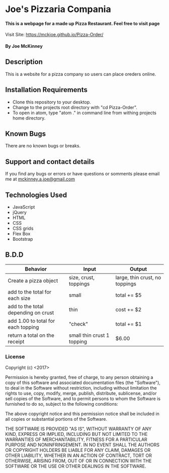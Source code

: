 # Joe's Pizzaria Compania

#### This is a webpage for a made up Pizza Restaurant.  Feel free to visit page
Visit Site: https://mckjoe.github.io/Pizza-Order/

#### By **Joe McKinney**

## Description
This is a website for a pizza company so users can place oreders online.  

## Installation Requirements
* Clone this repository to your desktop.
* Change to the projects root directory with "cd Pizza-Order".
* To open in atom, type "atom ." in command line from withing projects home directory.


## Known Bugs
There are no known bugs or breaks.

## Support and contact details
If you find any bugs or errors or have questions or somments please email me at mckinney.a.joe@gmail.com

## Technologies Used
* JavaScript
* jQuery
* HTML
* CSS
* CSS grids
* Flex Box
* Bootstrap
## B.D.D

|Behavior|Input|Output|
|--------|-----|------|
|Create a pizza object|size, crust, toppings|large, thin crust, no toppings|
|add to the total for each size| small | total += $5|
|add to the total depending on crust| thin | cost += $2|
|add 1.00 to total for each topping| "check" | total += $1|
|return a total on the receipt | small thin crust 1 topping | $6.00|

### License

Copyright (c) <2017> <Joe McKinney>

Permission is hereby granted, free of charge, to any person obtaining a copy
of this software and associated documentation files (the "Software"), to deal
in the Software without restriction, including without limitation the rights
to use, copy, modify, merge, publish, distribute, sublicense, and/or sell
copies of the Software, and to permit persons to whom the Software is
furnished to do so, subject to the following conditions:

The above copyright notice and this permission notice shall be included in all
copies or substantial portions of the Software.

THE SOFTWARE IS PROVIDED "AS IS", WITHOUT WARRANTY OF ANY KIND, EXPRESS OR
IMPLIED, INCLUDING BUT NOT LIMITED TO THE WARRANTIES OF MERCHANTABILITY,
FITNESS FOR A PARTICULAR PURPOSE AND NONINFRINGEMENT. IN NO EVENT SHALL THE
AUTHORS OR COPYRIGHT HOLDERS BE LIABLE FOR ANY CLAIM, DAMAGES OR OTHER
LIABILITY, WHETHER IN AN ACTION OF CONTRACT, TORT OR OTHERWISE, ARISING FROM,
OUT OF OR IN CONNECTION WITH THE SOFTWARE OR THE USE OR OTHER DEALINGS IN THE
SOFTWARE.
